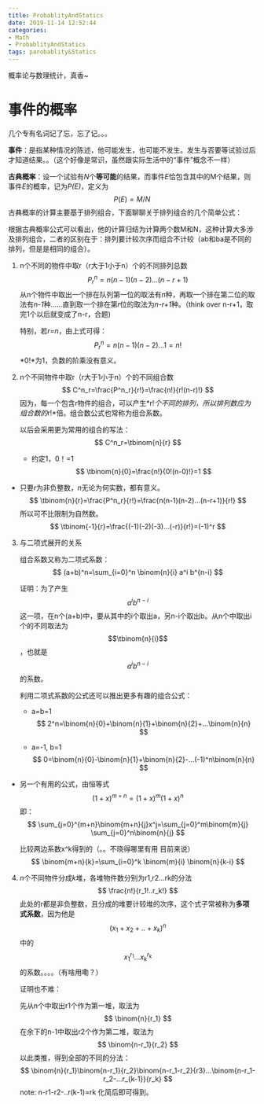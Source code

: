 ```yaml
---
title: ProbablityAndStatics
date: 2019-11-14 12:52:44
categories:
- Math
- ProbablityAndStatics
tags: parobablity&Statics
---
```


概率论与数理统计，真香~

<!--more-->

# 事件的概率

几个专有名词记了忘，忘了记。。。

**事件**：是指某种情况的陈述，他可能发生，也可能不发生。发生与否要等试验过后才知道结果。。（这个好像是常识，虽然跟实际生活中的“事件”概念不一样）

**古典概率**：设一个试验有*N*个**等可能**的结果，而事件*E*恰包含其中的M个结果，则事件*E*的概率，记为*P(E)*，定义为
$$
P(E)=M/N
$$
古典概率的计算主要基于排列组合，下面聊聊关于排列组合的几个简单公式：

根据古典概率公式可以看出，他的计算归结为计算两个数M和N，这种计算大多涉及排列组合，二者的区别在于：排列要计较次序而组合不计较（ab和ba是不同的排列，但是是相同的组合）。

1. n个不同的物件中取r（r大于1小于n）个的不同排列总数
   $$
   P^n_r=n(n-1)(n-2)...(n-r+1)
   $$
   从n个物件中取出一个排在队列第一位的取法有*n*种，再取一个排在第二位的取法有*n-1*种……直到取一个排在第*r*位的取法为*n-r+1*种。（think over n-r+1，取完1个以后就变成了n-r，合题)

   特别，若*r=n*，由上式可得：
   $$
   P^n_r=n(n-1)(n-2)...1=n!
   $$
   *0!*为1，负数的阶乘没有意义。

   

2. n个不同物件中取r（r大于1小于n）个的不同组合数
   $$
   C^n_r=\frac{P^n_r}{r!}=\frac{n!}{r!(n-r)!}
   $$
   因为，每一个包含*r*物件的组合，可以产生*r!*个不同的排列，所以排列数应为组合数的*r!*倍。组合数公式也常称为组合系数。

   以后会采用更为常用的组合的写法：
   $$
   C^n_r=\tbinom{n}{r}
   $$

   - 约定1，0！=1
     $$
     \tbinom{n}{0}=\frac{n!}{0!(n-0)!}=1
     $$
     
- 只要*r*为非负整数，*n*无论为何实数，都有意义。
     $$
     \tbinom{n}{r}=\frac{P^n_r}{r!}=\frac{n(n-1)(n-2)...(n-r+1)}{r!}
     $$
     所以可不比限制为自然数。
     $$
     \tbinom{-1}{r}=\frac{(-1)(-2)(-3)...(-r)}{r!}=(-1)^r
     $$
     
   
3. 与二项式展开的关系

   组合系数又称为二项式系数：
   $$
   (a+b)^n=\sum_{i=0}^n \binom{n}{i} a^i b^{n-i}
   $$
   

   证明：为了产生$$a^ib^{n-i}$$这一项，在n个(a+b)中，要从其中的i个取出a，另n-i个取出b。从n个中取出i个的不同取法为$$\tbinom{n}{i}$$，也就是$$a^ib^{n-i}$$的系数。

   利用二项式系数的公式还可以推出更多有趣的组合公式：

   - a=b=1
     $$
     2^n=\binom{n}{0}+\binom{n}{1}+\binom{n}{2}+...\binom{n}{n}
     $$

   - a=-1, b=1
     $$
     0=\binom{n}{0}-\binom{n}{1}+\binom{n}{2}-...(-1)^n\binom{n}{n}
     $$
     
- 另一个有用的公式，由恒等式
     $$
     (1+x)^{m+n}=(1+x)^m (1+x)^n
     $$
     即：
     $$
     \sum_{j=0}^{m+n}\binom{m+n}{j}x^j=\sum_{j=0}^m\binom{m}{j} \sum_{j=0}^n\binom{n}{j}
     $$
     
   
  比较两边系数x^k得到的（。。不晓得哪里有用 目前来说）
     $$
     \binom{m+n}{k}=\sum_{i=0}^k \binom{m}{i} \binom{n}{k-i}
     $$
     
   
  
   
4. *n*个不同物件分成*k*堆，各堆物件数分别为r1,r2...rk的分法
$$
   \frac{n!}{r_1!..r_k!}
$$
   此处的r都是非负整数，且分成的堆要计较堆的次序，这个式子常被称为**多项式系数**，因为他是
$$
   (x_1+x_2+..+x_k)^n
$$
   中的
   $$
   x_1^{r_1}...x_k^{r_k}
   $$
   的系数。。。。（有啥用嘞？）
   
   
   
   
   
   证明也不难：
   
   先从n个中取出r1个作为第一堆，取法为
   $$
   \binom{n}{r_1}
   $$
   在余下的n-1中取出r2个作为第二堆，取法为
   $$
   \binom{n-r_1}{r_2}
   $$
   以此类推，得到全部的不同的分法：
   $$
   \binom{n}{r_1}\binom{n-r_1}{r_2}\binom{n-r_1-r_2}{r3}...\binom{n-r_1-r_2-...r_{k-1}}{r_k}
   $$
   note: n-r1-r2-..r(k-1)=rk 化简后即可得到。
   
   
   
   
   
   
   
   
   
   
   
   
   
   

